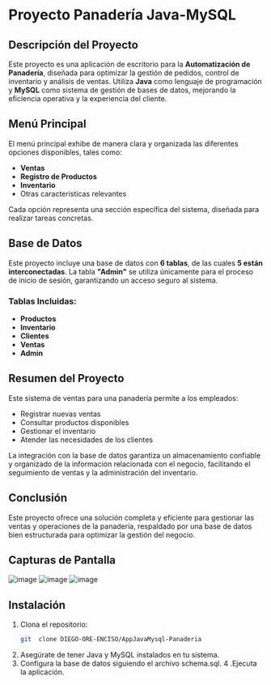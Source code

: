 # Proyecto Panadería Java-MySQL


## Descripción del Proyecto
Este proyecto es una aplicación de escritorio para la **Automatización de Panadería**, diseñada para optimizar la gestión de pedidos, control de inventario y análisis de ventas. Utiliza **Java** como lenguaje de programación y **MySQL** como sistema de gestión de bases de datos, mejorando la eficiencia operativa y la experiencia del cliente.

## Menú Principal
El menú principal exhibe de manera clara y organizada las diferentes opciones disponibles, tales como:
- **Ventas**
- **Registro de Productos**
- **Inventario**
- Otras características relevantes

Cada opción representa una sección específica del sistema, diseñada para realizar tareas concretas.

## Base de Datos
Este proyecto incluye una base de datos con **6 tablas**, de las cuales **5 están interconectadas**. La tabla **"Admin"** se utiliza únicamente para el proceso de inicio de sesión, garantizando un acceso seguro al sistema.

### Tablas Incluidas:
- **Productos**
- **Inventario**
- **Clientes**
- **Ventas**
- **Admin**

## Resumen del Proyecto
Este sistema de ventas para una panadería permite a los empleados:
- Registrar nuevas ventas
- Consultar productos disponibles
- Gestionar el inventario
- Atender las necesidades de los clientes

La integración con la base de datos garantiza un almacenamiento confiable y organizado de la información relacionada con el negocio, facilitando el seguimiento de ventas y la administración del inventario. 

## Conclusión
Este proyecto ofrece una solución completa y eficiente para gestionar las ventas y operaciones de la panadería, respaldado por una base de datos bien estructurada para optimizar la gestión del negocio.

## Capturas de Pantalla
![image](https://github.com/user-attachments/assets/432c3ea7-c4d6-4276-ac94-f785b9fd0e96)
![image](https://github.com/user-attachments/assets/55a609d4-76ef-449a-b3d2-10dffad98673)
![image](https://github.com/user-attachments/assets/63f5f63d-08c0-4d7f-a5a2-b9bbd4086cf2)

## Instalación
1. Clona el repositorio:
   ```bash
   git  clone DIEGO-ORE-ENCISO/AppJavaMysql-Panaderia
2. Asegúrate de tener Java y MySQL instalados en tu sistema.
3. Configura la base de datos siguiendo el archivo schema.sql.
4 .Ejecuta la aplicación.
